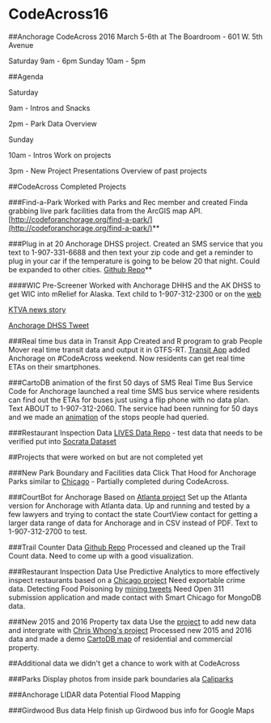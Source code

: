 # CodeAcross16
##Anchorage CodeAcross 2016
March 5-6th at The Boardroom - 601 W. 5th Avenue

Saturday 9am - 6pm
Sunday 10am - 5pm

##Agenda

Saturday

9am - Intros and Snacks

2pm - Park Data Overview

Sunday

10am - Intros
Work on projects

3pm - New Project Presentations 
Overview of past projects

##CodeAcross Completed Projects

###Find-a-Park
Worked with Parks and Rec member and created Finda grabbing live park facilities data from the ArcGIS map API. 
[http://codeforanchorage.org/find-a-park/](http://codeforanchorage.org/find-a-park/)**

###Plug in at 20
Anchorage DHSS project. Created an SMS service that you text to 1-907-331-6688 and then text your zip code and get a reminder to plug in your car if the temperature is going to be below 20 that night. Could be expanded to other cities. 
[Github Repo](https://github.com/codeforanchorage/plug-at-20-sms)**

####WIC Pre-Screener
Worked with Anchorage DHHS and the AK DHSS to get WIC into mRelief for Alaska. Text child to 1-907-312-2300 or on the [web](http://www.mrelief.com/alaskawic)

[KTVA news story](http://www.ktva.com/families-can-now-send-a-text-to-check-eligibility-for-wic-program-221/)

[Anchorage DHSS Tweet](https://twitter.com/ANC_DHHS/status/708430804570001408)

###Real time bus data in Transit App
Created and R program to grab People Mover real time transit data and output it in GTFS-RT. [Transit App](http://transitapp.com/) added Anchorage on #CodeAcross weekend. Now residents can get real time ETAs on their smartphones.

###CartoDB animation of the first 50 days of SMS Real Time Bus Service
Code for Anchorage launched a real time SMS bus service where residents can find out the ETAs for buses just using a flip phone with no data plan. Text ABOUT to 1-907-312-2060. The service had been running for 50 days and we made an [animation](https://codeforamerica.cartodb.com/u/codeforanchorage/viz/951ad3d2-ea4b-11e5-9304-0ecfd53eb7d3/public_map) of the stops people had queried.

###Restaurant Inspection Data
[LIVES Data Repo](https://github.com/codeforanchorage/anc-LIVES) - test data that needs to be verified put into [Socrata Dataset](https://brigades.opendatanetwork.com/HEALTH/2015-Score-Inspection/ecxv-94e2)

##Projects that were worked on but are not completed yet

###New Park Boundary and Facilities data
Click That Hood for Anchorage Parks similar to [Chicago](http://click-that-hood.com/chicago-parks) - Partially completed during CodeAcross.

###CourtBot for Anchorage
Based on [Atlanta project](https://www.codeforamerica.org/focus/safety-justice/courtbot/)
Set up the Atlanta version for Anchorage with Atlanta data. Up and running and tested by a few lawyers and trying to contact the state CourtView contact for getting a larger data range of data for Anchorage and in CSV instead of PDF. Text to 1-907-312-2700 to test.

###Trail Counter Data
[Github Repo](https://github.com/codeforanchorage/anc-trail-counter-data)
Processed and cleaned up the Trail Count data. Need to come up with a good visualization.

###Restaurant Inspection Data
Use Predictive Analytics to more effectively inspect restaurants based on a [Chicago project](http://www.smartchicagocollaborative.org/the-city-of-chicago-unveils-predictive-analytics-model-to-find-foodborne-illness-faster/) Need exportable crime data.
Detecting Food Poisoning by [mining tweets](http://www.smartchicagocollaborative.org/work/health/foodborne-chicago/)
Need Open 311 submission application and made contact with Smart Chicago for MongoDB data.

###New 2015 and 2016 Property tax data
Use the [project](https://github.com/codeforanchorage/moa_property_tax_geojson) to add new data and intergrate with [Chris Whong's project](http://chriswhong.github.io/plutoplus/)
Processed new 2015 and 2016 data and made a demo [CartoDB map](https://brendanbabb.cartodb.com/viz/80bd12f2-e4c3-11e5-a37f-0e5db1731f59/public_map) of residential and commercial property.

##Additional data we didn't get a chance to work with at CodeAcross

###Parks
Display photos from inside park boundaries ala [Caliparks](http://www.caliparks.org/#explore)

###Anchorage LIDAR data
Potential Flood Mapping

###Girdwood Bus data
Help finish up Girdwood bus info for Google Maps

